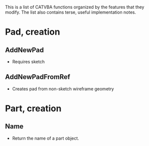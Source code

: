 This is a list of CATVBA functions organized by the features that they modify. The list also contains terse, useful implementation notes.

# Pad, creation
## AddNewPad
* Requires sketch

## AddNewPadFromRef
* Creates pad from non-sketch wireframe geometry

# Part, creation
## Name
* Return the name of a part object.
